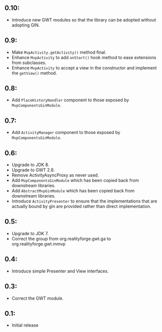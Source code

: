 ## 0.10:
* Introduce new GWT modules so that the library can be adopted without adopting GIN.

## 0.9:
* Make `MvpActivity.getActivity()` method final.
* Enhance `MvpActivity` to add `onStart()` hook method to ease extensions from subclasses.
* Enhance `MvpActivity` to accept a view in the constructor and implement the `getView()` method.

## 0.8:
* Add `PlaceHistoryHandler` component to those exposed by `MvpComponentsGinModule`.

## 0.7:
* Add `ActivityManager` component to those exposed by `MvpComponentsGinModule`.

## 0.6:
* Upgrade to JDK 8.
* Upgrade to GWT 2.8.
* Remove ActivityAsyncProxy as never used.
* Add `MvpComponentsGinModule` which has been copied back from downstream libraries.
* Add `AbstractMvpGinModule` which has been copied back from downstream libraries.
* Introduce `ActivityPresenter` to ensure that the implementations that are actually
  bound by gin are provided rather than direct implementation.

## 0.5:
* Upgrade to JDK 7.
* Correct the group from org.realityforge.gwt.ga to org.realityforge.gwt.mmvp

## 0.4:

* Introduce simple Presenter and View interfaces.

## 0.3:

* Correct the GWT module.

## 0.1:

* Initial release
